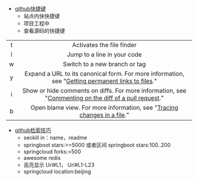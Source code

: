 - [github快捷键](https://help.github.com/en/articles/using-keyboard-shortcuts)
  - 站点内快快捷键
  - 项目工程中
  - 查看源码的快捷键

|      |                                                              |
| :--: | :----------------------------------------------------------: |
|  t   |                  Activates the file finder                   |
|  l   |                 Jump to a line in your code                  |
|  w   |                Switch to a new branch or tag                 |
|  y   | Expand a URL to its canonical form. For more information, see "[Getting permanent links to files](https://help.github.com/en/articles/getting-permanent-links-to-files)." |
|  i   | Show or hide comments on diffs. For more information, see "[Commenting on the diff of a pull request](https://help.github.com/en/articles/commenting-on-the-diff-of-a-pull-request)." |
|  b   | Open blame view. For more information, see "[Tracing changes in a file](https://help.github.com/en/articles/tracing-changes-in-a-file)." |

- [github检索技巧](https://blog.csdn.net/shuimuzy/article/details/55506706)
  - seckill    in：name，readme
  - springboot  stars:>=5000  或者区间 springboot  stars:100..200
  - springcloud  forks:>500
  - awesome redis
  - 高亮显示  Url#L1， Url#L1-L23
  - springcloud   location:beijing 



​	